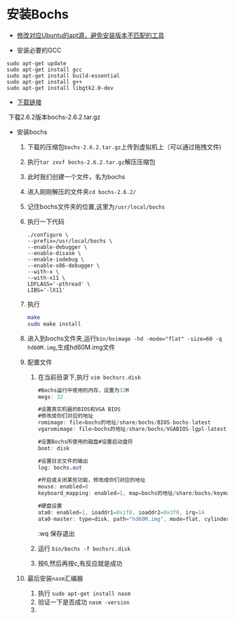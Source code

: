 # 安装Bochs

- [修改对应Ubuntu的apt源，避免安装版本不匹配的工具](#修改apt源)

- 安装必要的GCC

```shell
sudo apt-get update
sudo apt-get install gcc
sudo apt-get install build-essential
sudo apt-get install g++
sudo apt-get install libgtk2.0-dev
```

- [下载链接](http://sourceforge.net/projects/bochs/files/bochs/)	

​		下载2.6.2版本bochs-2.6.2.tar.gz

- 安装bochs

  1. 下载的压缩包`bochs-2.6.2.tar.gz`上传到虚拟机上（可以通过拖拽文件)

  2. 执行`tar zxvf bochs-2.6.2.tar.gz`解压压缩包

  3. 此时我们创建一个文件，名为bochs

  4. 进入刚刚解压的文件夹`cd bochs-2.6.2/`

  5. 记住bochs文件夹的位置,这里为`/usr/local/bochs`

  6. 执行一下代码

     ```shell
     ./configure \
     --prefix=/usr/local/bochs \
     --enable-debugger \
     --enable-disasm \
     --enable-iodebug \
     --enable-x86-debugger \
     --with-x \
     --with-x11 \
     LDFLAGS='-pthread' \
     LIBS='-lX11'
     ```

  7. 执行

     ```sh
     make 
     sudo make install
     ```

  8. 进入到bochs文件夹,运行`bin/bximage -hd -mode="flat" -size=60 -q hd60M.img`,生成hd60M.img文件

  9. 配置文件

     1. 在当前目录下,执行 `vim bochsrc.disk`

        ```d
        #Bochs运行中使用的内存，设置为32M
        megs: 32
        
        #设置真实机器的BIOS和VGA BIOS
        #修改成你们对应的地址
        romimage: file=bochs的地址/share/bochs/BIOS-bochs-latest
        vgaromimage: file=bochs的地址/share/bochs/VGABIOS-lgpl-latest
        
        #设置Bochs所使用的磁盘#设置启动盘符
        boot: disk
        
        #设置日志文件的输出
        log: bochs.out
        
        #开启或关闭某些功能，修改成你们对应的地址
        mouse: enabled=0
        keyboard_mapping: enabled=1, map=bochs的地址/share/bochs/keymaps/x11-pc-us.map
        
        #硬盘设置
        ata0: enabled=1, ioaddr1=0x1f0, ioaddr2=0x3f0, irq=14
        ata0-master: type=disk, path="hd60M.img", mode=flat, cylinders=121, heads=16, spt=63
        
        ```

        :wq 保存退出

        

     2. 运行 `bin/bochs -f bochsrc.disk`

     3. 按6,然后再按c,有反应就是成功

  10. 最后安装`nasm`汇编器

      1. 执行 `sudo apt-get install nasm`
      2. 验证一下是否成功 `nasm -version`
      3. 

  

​		





















































